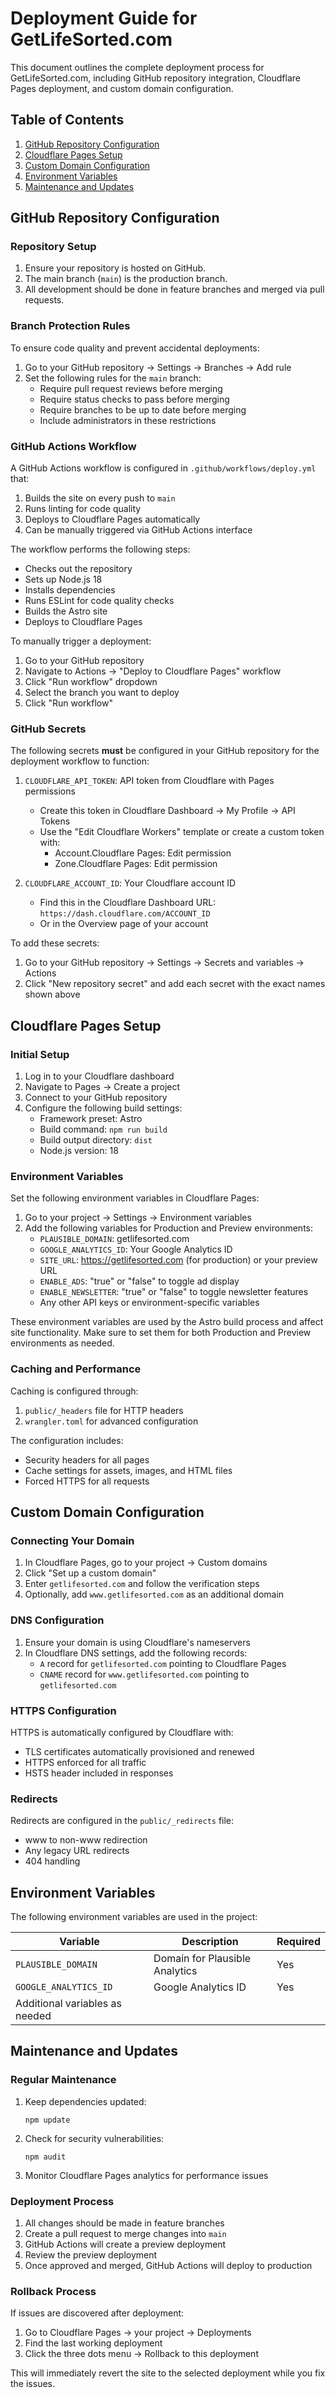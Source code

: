 # Deployment Guide for GetLifeSorted.com

This document outlines the complete deployment process for GetLifeSorted.com, including GitHub repository integration, Cloudflare Pages deployment, and custom domain configuration.

## Table of Contents

1. [GitHub Repository Configuration](#github-repository-configuration)
2. [Cloudflare Pages Setup](#cloudflare-pages-setup)
3. [Custom Domain Configuration](#custom-domain-configuration)
4. [Environment Variables](#environment-variables)
5. [Maintenance and Updates](#maintenance-and-updates)

## GitHub Repository Configuration

### Repository Setup

1. Ensure your repository is hosted on GitHub.
2. The main branch (`main`) is the production branch.
3. All development should be done in feature branches and merged via pull requests.

### Branch Protection Rules

To ensure code quality and prevent accidental deployments:

1. Go to your GitHub repository → Settings → Branches → Add rule
2. Set the following rules for the `main` branch:
   - Require pull request reviews before merging
   - Require status checks to pass before merging
   - Require branches to be up to date before merging
   - Include administrators in these restrictions

### GitHub Actions Workflow

A GitHub Actions workflow is configured in `.github/workflows/deploy.yml` that:

1. Builds the site on every push to `main`
2. Runs linting for code quality
3. Deploys to Cloudflare Pages automatically
4. Can be manually triggered via GitHub Actions interface

The workflow performs the following steps:
- Checks out the repository
- Sets up Node.js 18
- Installs dependencies
- Runs ESLint for code quality checks
- Builds the Astro site
- Deploys to Cloudflare Pages

To manually trigger a deployment:
1. Go to your GitHub repository
2. Navigate to Actions → "Deploy to Cloudflare Pages" workflow
3. Click "Run workflow" dropdown
4. Select the branch you want to deploy
5. Click "Run workflow"

### GitHub Secrets

The following secrets **must** be configured in your GitHub repository for the deployment workflow to function:

1. `CLOUDFLARE_API_TOKEN`: API token from Cloudflare with Pages permissions
   - Create this token in Cloudflare Dashboard → My Profile → API Tokens
   - Use the "Edit Cloudflare Workers" template or create a custom token with:
     - Account.Cloudflare Pages: Edit permission
     - Zone.Cloudflare Pages: Edit permission

2. `CLOUDFLARE_ACCOUNT_ID`: Your Cloudflare account ID
   - Find this in the Cloudflare Dashboard URL: `https://dash.cloudflare.com/ACCOUNT_ID`
   - Or in the Overview page of your account

To add these secrets:
1. Go to your GitHub repository → Settings → Secrets and variables → Actions
2. Click "New repository secret" and add each secret with the exact names shown above

## Cloudflare Pages Setup

### Initial Setup

1. Log in to your Cloudflare dashboard
2. Navigate to Pages → Create a project
3. Connect to your GitHub repository
4. Configure the following build settings:
   - Framework preset: Astro
   - Build command: `npm run build`
   - Build output directory: `dist`
   - Node.js version: 18

### Environment Variables

Set the following environment variables in Cloudflare Pages:

1. Go to your project → Settings → Environment variables
2. Add the following variables for Production and Preview environments:
   - `PLAUSIBLE_DOMAIN`: getlifesorted.com
   - `GOOGLE_ANALYTICS_ID`: Your Google Analytics ID
   - `SITE_URL`: https://getlifesorted.com (for production) or your preview URL
   - `ENABLE_ADS`: "true" or "false" to toggle ad display
   - `ENABLE_NEWSLETTER`: "true" or "false" to toggle newsletter features
   - Any other API keys or environment-specific variables

These environment variables are used by the Astro build process and affect site functionality. Make sure to set them for both Production and Preview environments as needed.

### Caching and Performance

Caching is configured through:
1. `public/_headers` file for HTTP headers
2. `wrangler.toml` for advanced configuration

The configuration includes:
- Security headers for all pages
- Cache settings for assets, images, and HTML files
- Forced HTTPS for all requests

## Custom Domain Configuration

### Connecting Your Domain

1. In Cloudflare Pages, go to your project → Custom domains
2. Click "Set up a custom domain"
3. Enter `getlifesorted.com` and follow the verification steps
4. Optionally, add `www.getlifesorted.com` as an additional domain

### DNS Configuration

1. Ensure your domain is using Cloudflare's nameservers
2. In Cloudflare DNS settings, add the following records:
   - `A` record for `getlifesorted.com` pointing to Cloudflare Pages
   - `CNAME` record for `www.getlifesorted.com` pointing to `getlifesorted.com`

### HTTPS Configuration

HTTPS is automatically configured by Cloudflare with:
- TLS certificates automatically provisioned and renewed
- HTTPS enforced for all traffic
- HSTS header included in responses

### Redirects

Redirects are configured in the `public/_redirects` file:
- www to non-www redirection
- Any legacy URL redirects
- 404 handling

## Environment Variables

The following environment variables are used in the project:

| Variable | Description | Required |
|----------|-------------|----------|
| `PLAUSIBLE_DOMAIN` | Domain for Plausible Analytics | Yes |
| `GOOGLE_ANALYTICS_ID` | Google Analytics ID | Yes |
| Additional variables as needed | | |

## Maintenance and Updates

### Regular Maintenance

1. Keep dependencies updated:
   ```
   npm update
   ```

2. Check for security vulnerabilities:
   ```
   npm audit
   ```

3. Monitor Cloudflare Pages analytics for performance issues

### Deployment Process

1. All changes should be made in feature branches
2. Create a pull request to merge changes into `main`
3. GitHub Actions will create a preview deployment
4. Review the preview deployment
5. Once approved and merged, GitHub Actions will deploy to production

### Rollback Process

If issues are discovered after deployment:

1. Go to Cloudflare Pages → your project → Deployments
2. Find the last working deployment
3. Click the three dots menu → Rollback to this deployment

This will immediately revert the site to the selected deployment while you fix the issues.